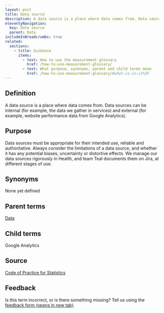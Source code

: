 ```yaml
---
layout: post
title: Data source
description: A data source is a place where data comes from. Data sources can be internal (for example, the data we gather in services) and external (for example, website performance data from Google Analytics).
eleventyNavigation:
  key: Data source
  parent: Data
includeInBreadcrumbs: true
related:
  sections:
    - title: Guidance
      items:
        - text: How to use the measurement glossary
          href: /how-to-use-measurement-glossary/
        - text: What purpose, synonyms, parent and child terms mean
          href: /how-to-use-measurement-glossary/#what-is-in-it%3F
---
```


## Definition

A data source is a place where data comes from. Data sources can be internal (for example, the data we gather in services) and external (for example, website performance data from Google Analytics).

## Purpose

Data sources must be appropriate for their intended use, reliable and authoritative. Always consider the limitations of a data source, and whether it has any potential biases, uncertainty or distortive effects. We manage our data sources rigorously in Health, and team Teal documents them on Jira, at different stages of use.

## Synonyms

None yet defined

## Parent terms

[Data](/a-to-z/data)

## Child terms

Google Analytics

## Source

[Code of Practice for Statistics](https://code.statisticsauthority.gov.uk/the-code/quality/q1-suitable-data-sources/)

## Feedback

Is this term incorrect, or is there something missing? Tell us using the <a href="https://forms.office.com/Pages/ResponsePage.aspx?id=DpxP-knna0i8NIr6EGM3VnGGqao7aCRJpUj9ujjADTdUM1JPNkEwRUdJUVpLQjhCMVZVQklDRDVHRC4u" target="_blank" class="govuk-link">feedback form (opens in new tab)</a>.

